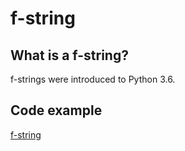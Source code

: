 # f-string 

## What is a f-string?
f-strings were introduced to Python 3.6. 

## Code example
[f-string](https://github.com/pratikshapaudyal/A-Z_of_Python/blob/develop/F/fstrings_ex.py)